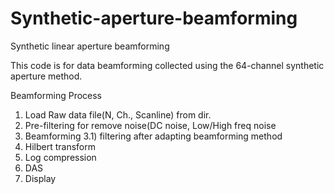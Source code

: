 # Synthetic-aperture-beamforming
Synthetic linear aperture beamforming

This code is for data beamforming collected using the 64-channel synthetic aperture method.

Beamforming Process
  1) Load Raw data file(N, Ch., Scanline) from dir.
  2) Pre-filtering for remove noise(DC noise, Low/High freq noise
  3) Beamforming
3.1) filtering after adapting beamforming method
  5) Hilbert transform
  6) Log compression
  7) DAS
  8) Display
  
